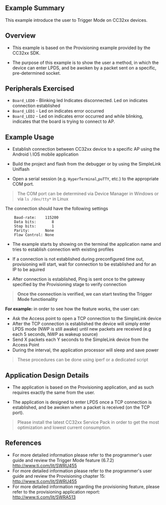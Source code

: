 ## Example Summary

This example introduce the user to Trigger Mode on CC32xx devices.

## Overview

* This example is based on the Provisioning example provided by the CC32xx SDK.

* The purpose of this example is to show the user a method, in which the device can enter LPDS, and be awoken by a packet sent on a specific, pre-determined socket.

## Peripherals Exercised

* `Board_LED0` - Blinking led Indicates disconnected. Led on indicates connection established
* `Board_LED1` - Led on indicates error occurred
* `Board_LED2` - Led on indicates error occurred
and while blinking, indicates that the board is trying to connect to AP.


## Example Usage

* Establish connection between CC32xx device to a specific AP using the Android \ IOS mobile application

* Build the project and flash from the debugger or by using the SimpleLink Uniflash 

* Open a serial session (e.g. `HyperTerminal`,`puTTY`, etc.) to the appropriate COM port.
> The COM port can be determined via Device Manager in Windows or via `ls /dev/tty*` in Linux

The connection should have the following settings
```
    Baud-rate:    115200
    Data bits:       8
    Stop bits:       1
    Parity:       None
    Flow Control: None
```

* The example starts by showing on the terminal the application name and tries to establish connection with existing profiles

* If a connection is not established during preconfigured time out, provisioning will start, wait for connection to be established and for an IP to be aquired

* After connection is established, Ping is sent once to the gateway specified by the Provisioning stage to verify connection

>__Once the connection is verified, we can start testing the Trigger Mode functionality__

__For example:__ in order to see how the feature works, the user can:
* Ask the Access point to open a TCP connection to the SimpleLink device
* After the TCP connection is established the device will simply enter LPDS mode (NWP is still awake) until new packets are received (e.g each 5 seconds, NWP as wakeup source)  
* Send X packets each Y seconds to the SimpleLink device from the Access Point
* During the interval, the application processor will sleep and save power
  
> These procedures can be done using iperf or a dedicated script 

## Application Design Details

* The application is based on the Provisioning application, and as such requires exactly the same from the user.

* The application is designed to enter LPDS once a TCP connection is established, and be awoken when a packet is received (on the TCP port).


> Please install the latest CC32xx Service Pack in order to get the most optimization and lowest current consumption.

## References
* For more detailed information please refer to the programmer's user guide and review the Trigger Mode feature (6.7.2)
http://www.ti.com/lit/SWRU455
* For more detailed information please refer to the programmer's user guide and review the Provisioning chapter 15:
http://www.ti.com/lit/SWRU455
* For more detailed information regarding the provisioning feature, please refer to the provisioning application report:
 http://www.ti.com/lit/SWRA513